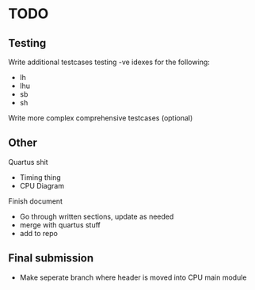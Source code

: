 TODO
====

Testing
-------
Write additional testcases testing -ve idexes for the following:
- lh
- lhu
- sb
- sh

Write more complex comprehensive testcases (optional)

Other
-----
Quartus shit
- Timing thing
- CPU Diagram

Finish document
- Go through written sections, update as needed
- merge with quartus stuff
- add to repo

Final submission
----------------
- Make seperate branch where header is moved into CPU main     module
